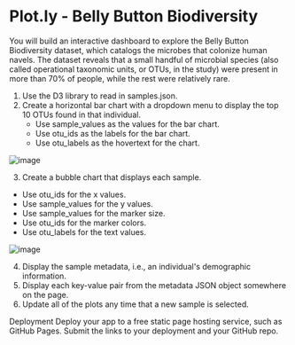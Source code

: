 # Plot.ly - Belly Button Biodiversity

You will build an interactive dashboard to explore the Belly Button Biodiversity dataset, which catalogs the microbes that colonize human navels.
The dataset reveals that a small handful of microbial species (also called operational taxonomic units, or OTUs, in the study) were present in more than 70% of people, while the rest were relatively rare.

1. Use the D3 library to read in samples.json.
2. Create a horizontal bar chart with a dropdown menu to display the top 10 OTUs found in that individual.
    - Use sample_values as the values for the bar chart.
    - Use otu_ids as the labels for the bar chart.
    - Use otu_labels as the hovertext for the chart.
  
![image](https://user-images.githubusercontent.com/69765842/104057402-1f8f7c80-51c0-11eb-8aae-fd24d8b75c6d.png)

3. Create a bubble chart that displays each sample.
  - Use otu_ids for the x values.
  - Use sample_values for the y values.
  - Use sample_values for the marker size. 
  - Use otu_ids for the marker colors.
  - Use otu_labels for the text values.
  
  ![image](https://user-images.githubusercontent.com/69765842/104057441-2a4a1180-51c0-11eb-88a6-90a0b61fe522.png)
 
4. Display the sample metadata, i.e., an individual's demographic information.
5. Display each key-value pair from the metadata JSON object somewhere on the page.
6. Update all of the plots any time that a new sample is selected.

Deployment
Deploy your app to a free static page hosting service, such as GitHub Pages. Submit the links to your deployment and your GitHub repo.
 
